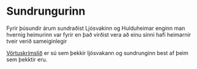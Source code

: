 # Sundrungurinn

Fyrir þúsundir árum sundraðist Ljósvakinn og Hulduheimar enginn man hvernig 
heimurinn var fyrir en það virðist vera að einu sinni hafi heimarnir tveir 
verið sameiginlegir

[Vörtuskrímslið](/npcs/vortuskrimslid.md) er sú sem þekkir ljósvakann og 
sundrunginn best af þeim sem þekktir eru.